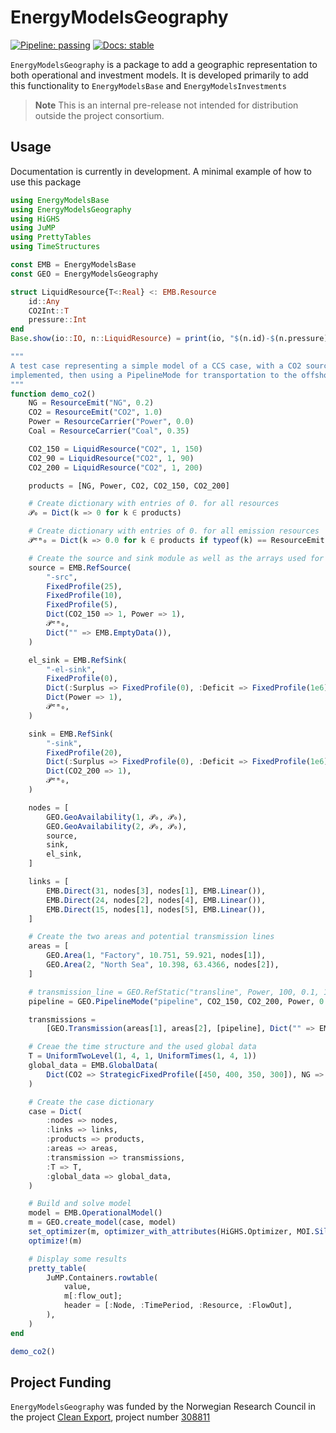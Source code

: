 # EnergyModelsGeography

[![Pipeline: passing](https://gitlab.sintef.no/clean_export/energymodelsgeography.jl/badges/main/pipeline.svg)](https://gitlab.sintef.no/clean_export/energymodelsgeography.jl/-/jobs)
[![Docs: stable](https://img.shields.io/badge/docs-stable-4495d1.svg)](https://clean_export.pages.sintef.no/energymodelsgeography.jl)
<!---
[![Code Style: Blue](https://img.shields.io/badge/code%20style-blue-4495d1.svg)](https://github.com/invenia/BlueStyle)
--->

`EnergyModelsGeography` is a package to add a geographic representation to both operational and investment models. It is developed primarily to add this functionality to `EnergyModelsBase` and `EnergyModelsInvestments`

> **Note**
> This is an internal pre-release not intended for distribution outside the project consortium. 

## Usage

Documentation is currently in development. A minimal example of how to use this package

```julia
using EnergyModelsBase
using EnergyModelsGeography
using HiGHS
using JuMP
using PrettyTables
using TimeStructures

const EMB = EnergyModelsBase
const GEO = EnergyModelsGeography

struct LiquidResource{T<:Real} <: EMB.Resource
    id::Any
    CO2Int::T
    pressure::Int
end
Base.show(io::IO, n::LiquidResource) = print(io, "$(n.id)-$(n.pressure)")

"""
A test case representing a simple model of a CCS case, with a CO2 source with capture
implemented, then using a PipelineMode for transportation to the offshore storage site.
"""
function demo_co2()
    NG = ResourceEmit("NG", 0.2)
    CO2 = ResourceEmit("CO2", 1.0)
    Power = ResourceCarrier("Power", 0.0)
    Coal = ResourceCarrier("Coal", 0.35)

    CO2_150 = LiquidResource("CO2", 1, 150)
    CO2_90 = LiquidResource("CO2", 1, 90)
    CO2_200 = LiquidResource("CO2", 1, 200)

    products = [NG, Power, CO2, CO2_150, CO2_200]

    # Create dictionary with entries of 0. for all resources
    𝒫₀ = Dict(k => 0 for k ∈ products)

    # Create dictionary with entries of 0. for all emission resources
    𝒫ᵉᵐ₀ = Dict(k => 0.0 for k ∈ products if typeof(k) == ResourceEmit{Float64})

    # Create the source and sink module as well as the arrays used for nodes and links
    source = EMB.RefSource(
        "-src",
        FixedProfile(25),
        FixedProfile(10),
        FixedProfile(5),
        Dict(CO2_150 => 1, Power => 1),
        𝒫ᵉᵐ₀,
        Dict("" => EMB.EmptyData()),
    )

    el_sink = EMB.RefSink(
        "-el-sink",
        FixedProfile(0),
        Dict(:Surplus => FixedProfile(0), :Deficit => FixedProfile(1e6)),
        Dict(Power => 1),
        𝒫ᵉᵐ₀,
    )

    sink = EMB.RefSink(
        "-sink",
        FixedProfile(20),
        Dict(:Surplus => FixedProfile(0), :Deficit => FixedProfile(1e6)),
        Dict(CO2_200 => 1),
        𝒫ᵉᵐ₀,
    )

    nodes = [
        GEO.GeoAvailability(1, 𝒫₀, 𝒫₀),
        GEO.GeoAvailability(2, 𝒫₀, 𝒫₀),
        source,
        sink,
        el_sink,
    ]

    links = [
        EMB.Direct(31, nodes[3], nodes[1], EMB.Linear()),
        EMB.Direct(24, nodes[2], nodes[4], EMB.Linear()),
        EMB.Direct(15, nodes[1], nodes[5], EMB.Linear()),
    ]

    # Create the two areas and potential transmission lines
    areas = [
        GEO.Area(1, "Factory", 10.751, 59.921, nodes[1]),
        GEO.Area(2, "North Sea", 10.398, 63.4366, nodes[2]),
    ]

    # transmission_line = GEO.RefStatic("transline", Power, 100, 0.1, 1)
    pipeline = GEO.PipelineMode("pipeline", CO2_150, CO2_200, Power, 0.1, 100, 0.05, 1)

    transmissions =
        [GEO.Transmission(areas[1], areas[2], [pipeline], Dict("" => EMB.EmptyData()))]

    # Creae the time structure and the used global data
    T = UniformTwoLevel(1, 4, 1, UniformTimes(1, 4, 1))
    global_data = EMB.GlobalData(
        Dict(CO2 => StrategicFixedProfile([450, 400, 350, 300]), NG => FixedProfile(1e6)),
    )

    # Create the case dictionary
    case = Dict(
        :nodes => nodes,
        :links => links,
        :products => products,
        :areas => areas,
        :transmission => transmissions,
        :T => T,
        :global_data => global_data,
    )

    # Build and solve model
    model = EMB.OperationalModel()
    m = GEO.create_model(case, model)
    set_optimizer(m, optimizer_with_attributes(HiGHS.Optimizer, MOI.Silent() => true))
    optimize!(m)

    # Display some results
    pretty_table(
        JuMP.Containers.rowtable(
            value,
            m[:flow_out];
            header = [:Node, :TimePeriod, :Resource, :FlowOut],
        ),
    )
end

demo_co2()
```

## Project Funding

`EnergyModelsGeography` was funded by the Norwegian Research Council in the project [Clean Export](https://www.sintef.no/en/projects/2020/cleanexport/), project number [308811](https://prosjektbanken.forskningsradet.no/project/FORISS/308811)
